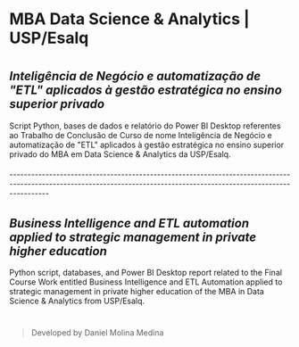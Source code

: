 # **MBA Data Science & Analytics | USP/Esalq**
#
## **_Inteligência de Negócio e automatização de "ETL" aplicados à gestão estratégica no ensino superior privado_**
Script Python, bases de dados e relatório do Power BI Desktop referentes ao Trabalho de Conclusão de Curso de nome Inteligência de Negócio e automatização de "ETL" aplicados à gestão estratégica no ensino superior privado do MBA em Data Science &amp; Analytics da USP/Esalq.
###### -----------------------------------------------------------------------------------------------------------------------------------------------------------------------
## **_Business Intelligence and ETL automation applied to strategic management in private higher education_**
Python script, databases, and Power BI Desktop report related to the Final Course Work entitled Business Intelligence and ETL Automation applied to strategic management in private higher education of the MBA in Data Science & Analytics from USP/Esalq.
#
> Developed by Daniel Molina Medina

